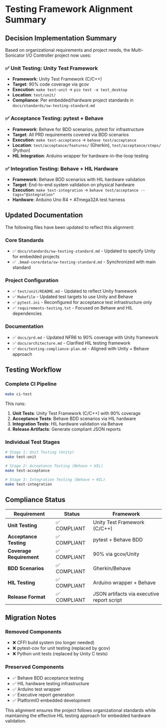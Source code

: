 # Testing Framework Alignment Summary

## Decision Implementation Summary

Based on organizational requirements and project needs, the Multi-Sonicator I/O Controller project now uses:

### ✅ **Unit Testing: Unity Test Framework**
- **Framework**: Unity Test Framework (C/C++)
- **Target**: 90% code coverage via gcov
- **Execution**: `make test-unit` → `pio test -e test_desktop`
- **Location**: `test/unit/`
- **Compliance**: Per embedded/hardware project standards in `docs/standards/sw-testing-standard.md`

### ✅ **Acceptance Testing: pytest + Behave**
- **Framework**: Behave for BDD scenarios, pytest for infrastructure
- **Target**: All PRD requirements covered via BDD scenarios
- **Execution**: `make test-acceptance` → `behave test/acceptance`
- **Location**: `test/acceptance/features/` (Gherkin), `test/acceptance/steps/` (Python)
- **HIL Integration**: Arduino wrapper for hardware-in-the-loop testing

### ✅ **Integration Testing: Behave + HIL Hardware**
- **Framework**: Behave BDD scenarios with HIL hardware validation
- **Target**: End-to-end system validation on physical hardware
- **Execution**: `make test-integration` → `behave test/acceptance --tags="@integration"`
- **Hardware**: Arduino Uno R4 + ATmega32A test harness

## Updated Documentation

The following files have been updated to reflect this alignment:

### Core Standards
- ✅ `docs/standards/sw-testing-standard.md` - Updated to specify Unity for embedded projects
- ✅ `.bmad-core/data/sw-testing-standard.md` - Synchronized with main standard

### Project Configuration
- ✅ `test/unit/README.md` - Updated to reflect Unity framework
- ✅ `Makefile` - Updated test targets to use Unity and Behave
- ✅ `pytest.ini` - Reconfigured for acceptance test infrastructure only
- ✅ `requirements-testing.txt` - Focused on Behave and HIL dependencies

### Documentation
- ✅ `docs/prd.md` - Updated NFR6 to 90% coverage with Unity framework
- ✅ `docs/architecture.md` - Clarified HIL testing framework
- ✅ `docs/testing-compliance-plan.md` - Aligned with Unity + Behave approach

## Testing Workflow

### Complete CI Pipeline
```bash
make ci-test
```

This runs:
1. **Unit Tests**: Unity Test Framework (C/C++) with 90% coverage
2. **Acceptance Tests**: Behave BDD scenarios via HIL hardware
3. **Integration Tests**: HIL hardware validation via Behave
4. **Release Artifacts**: Generate compliant JSON reports

### Individual Test Stages
```bash
# Stage 1: Unit Testing (Unity)
make test-unit

# Stage 2: Acceptance Testing (Behave + HIL)
make test-acceptance

# Stage 3: Integration Testing (Behave + HIL)
make test-integration
```

## Compliance Status

| Requirement | Status | Framework |
|-------------|--------|-----------|
| **Unit Testing** | ✅ COMPLIANT | Unity Test Framework (C/C++) |
| **Acceptance Testing** | ✅ COMPLIANT | pytest + Behave BDD |
| **Coverage Requirement** | ✅ COMPLIANT | 90% via gcov/Unity |
| **BDD Scenarios** | ✅ COMPLIANT | Gherkin/Behave |
| **HIL Testing** | ✅ COMPLIANT | Arduino wrapper + Behave |
| **Release Format** | ✅ COMPLIANT | JSON artifacts via executive report script |

## Migration Notes

### Removed Components
- ❌ CFFI build system (no longer needed)
- ❌ pytest-cov for unit testing (replaced by gcov)
- ❌ Python unit tests (replaced by Unity C tests)

### Preserved Components
- ✅ Behave BDD acceptance testing
- ✅ HIL hardware testing infrastructure
- ✅ Arduino test wrapper
- ✅ Executive report generation
- ✅ PlatformIO embedded development

This alignment ensures the project follows organizational standards while maintaining the effective HIL testing approach for embedded hardware validation.
